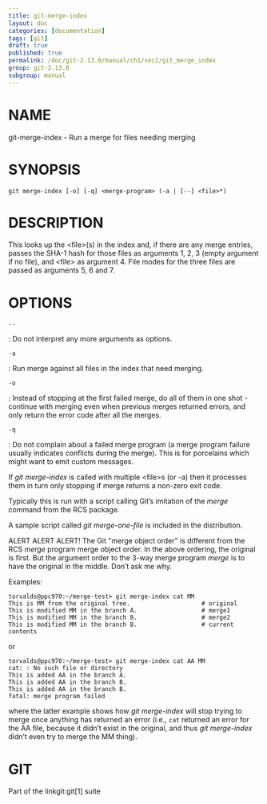 ```yaml
---
title: git-merge-index
layout: doc
categories: [documentation]
tags: [git]
draft: true
published: true
permalink: /doc/git-2.13.0/manual/ch1/sec2/git_merge_index
group: git-2.13.0
subgroup: manual
---
```


NAME
====

git-merge-index - Run a merge for files needing merging

SYNOPSIS
========

    git merge-index [-o] [-q] <merge-program> (-a | [--] <file>*)

DESCRIPTION
===========

This looks up the &lt;file&gt;(s) in the index and, if there are any merge entries, passes the SHA-1 hash for those files as arguments 1, 2, 3 (empty argument if no file), and &lt;file&gt; as argument 4. File modes for the three files are passed as arguments 5, 6 and 7.

OPTIONS
=======

`--`

:   Do not interpret any more arguments as options.

`-a`

:   Run merge against all files in the index that need merging.

`-o`

:   Instead of stopping at the first failed merge, do all of them in one shot - continue with merging even when previous merges returned errors, and only return the error code after all the merges.

`-q`

:   Do not complain about a failed merge program (a merge program failure usually indicates conflicts during the merge). This is for porcelains which might want to emit custom messages.

If *git merge-index* is called with multiple &lt;file&gt;s (or -a) then it processes them in turn only stopping if merge returns a non-zero exit code.

Typically this is run with a script calling Git’s imitation of the *merge* command from the RCS package.

A sample script called *git merge-one-file* is included in the distribution.

ALERT ALERT ALERT! The Git "merge object order" is different from the RCS *merge* program merge object order. In the above ordering, the original is first. But the argument order to the 3-way merge program *merge* is to have the original in the middle. Don’t ask me why.

Examples:

    torvalds@ppc970:~/merge-test> git merge-index cat MM
    This is MM from the original tree.                    # original
    This is modified MM in the branch A.                  # merge1
    This is modified MM in the branch B.                  # merge2
    This is modified MM in the branch B.                  # current contents

or

    torvalds@ppc970:~/merge-test> git merge-index cat AA MM
    cat: : No such file or directory
    This is added AA in the branch A.
    This is added AA in the branch B.
    This is added AA in the branch B.
    fatal: merge program failed

where the latter example shows how *git merge-index* will stop trying to merge once anything has returned an error (i.e., `cat` returned an error for the AA file, because it didn’t exist in the original, and thus *git merge-index* didn’t even try to merge the MM thing).

GIT
===

Part of the linkgit:git\[1\] suite
